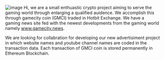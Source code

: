 ![image](https://user-images.githubusercontent.com/79932371/168425139-a12fe994-c3c3-49a6-9515-511f638c334e.png)
Hi, we are a small enthuastic crypto project aiming to serve the gaming world through enlarging a qualified auidence. We accomplish this through gamecity coin (GMCI) traded in Hotbit Exchange. We have a gaming news site fed with the newest developments from the gaming world namely www.gamecity.news.

We are looking for collabration for developing our new advertisiment project in which website names and youtube channel names are coded in the transaction data. Each transaction of GMCI coin is stored permanently in Ethereum Blockchain.
<!---
GamecityNews/GamecityNews is a ✨ special ✨ repository because its `README.md` (this file) appears on your GitHub profile.
You can click the Preview link to take a look at your changes.
--->
